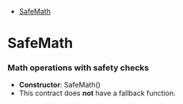 * [SafeMath](#safemath)

# SafeMath

### Math operations with safety checks

- **Constructor**: SafeMath()
- This contract does **not** have a fallback function.
